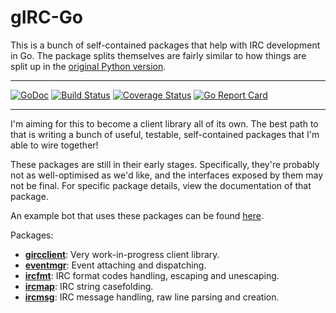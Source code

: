 # gIRC-Go

This is a bunch of self-contained packages that help with IRC development in Go. The package splits themselves are fairly similar to how things are split up in the [original Python version](https://github.com/DanielOaks/girc).

---

[![GoDoc](https://godoc.org/github.com/DanielOaks/girc-go?status.svg)](https://godoc.org/github.com/DanielOaks/girc-go) [![Build Status](https://travis-ci.org/DanielOaks/girc-go.svg?branch=master)](https://travis-ci.org/DanielOaks/girc-go) [![Coverage Status](https://coveralls.io/repos/DanielOaks/girc-go/badge.svg?branch=master&service=github)](https://coveralls.io/github/DanielOaks/girc-go?branch=master) [![Go Report
Card](https://goreportcard.com/badge/github.com/DanielOaks/girc-go)](https://goreportcard.com/report/github.com/DanielOaks/girc-go)

---

I'm aiming for this to become a client library all of its own. The best path to that is writing a bunch of useful, testable, self-contained packages that I'm able to wire together!

These packages are still in their early stages. Specifically, they're probably not as well-optimised as we'd like, and the interfaces exposed by them may not be final. For specific package details, view the documentation of that package.

An example bot that uses these packages can be found [here](https://gist.github.com/DanielOaks/cbbc957e8dba39f59d9e).

Packages:

* [**gircclient**](https://godoc.org/github.com/DanielOaks/girc-go/client): Very work-in-progress client library.
* [**eventmgr**](https://godoc.org/github.com/DanielOaks/girc-go/eventmgr): Event attaching and dispatching.
* [**ircfmt**](https://godoc.org/github.com/DanielOaks/girc-go/ircfmt): IRC format codes handling, escaping and unescaping.
* [**ircmap**](https://godoc.org/github.com/DanielOaks/girc-go/ircmap): IRC string casefolding.
* [**ircmsg**](https://godoc.org/github.com/DanielOaks/girc-go/ircmsg): IRC message handling, raw line parsing and creation.
